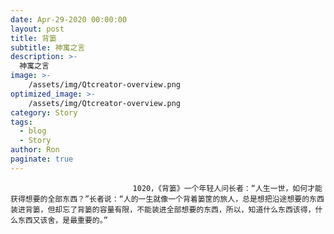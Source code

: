 ```yaml
---
date: Apr-29-2020 00:00:00
layout: post
title: 背篓
subtitle: 神寓之言
description: >-
  神寓之言
image: >-
    /assets/img/Qtcreator-overview.png
optimized_image: >-
    /assets/img/Qtcreator-overview.png
category: Story
tags:
  - blog
  - Story
author: Ron
paginate: true
---
```


							　　1020，《背篓》一个年轻人问长者：“人生一世，如何才能获得想要的全部东西？”长者说：“人的一生就像一个背着篓筐的旅人，总是想把沿途想要的东西装进背篓，但却忘了背篓的容量有限，不能装进全部想要的东西，所以，知道什么东西该得，什么东西又该舍，是最重要的。”
							
							
						
